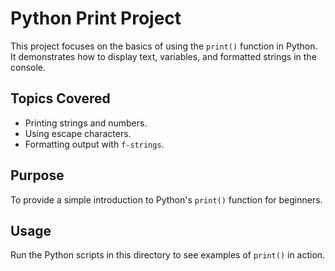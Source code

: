# Python Print Project

This project focuses on the basics of using the `print()` function in Python. It demonstrates how to display text, variables, and formatted strings in the console.

## Topics Covered
- Printing strings and numbers.
- Using escape characters.
- Formatting output with `f-strings`.

## Purpose
To provide a simple introduction to Python's `print()` function for beginners.

## Usage
Run the Python scripts in this directory to see examples of `print()` in action.
